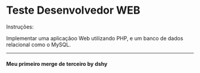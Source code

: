 # Teste Desenvolvedor WEB 

Instruções:

Implementar uma aplicaçãoo Web utilizando PHP, e um banco de dados relacional como o MySQL.


---

#### Meu primeiro merge de terceiro by dshy
